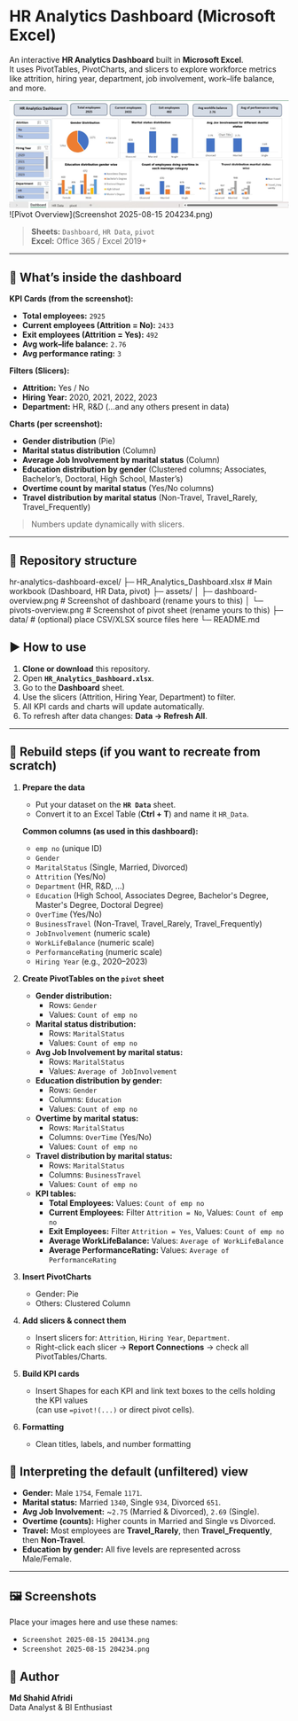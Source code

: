 # HR Analytics Dashboard (Microsoft Excel)

An interactive **HR Analytics Dashboard** built in **Microsoft Excel**.  
It uses PivotTables, PivotCharts, and slicers to explore workforce metrics like attrition, hiring year, department, job involvement, work–life balance, and more.

![Dashboard Overview](Dashboard..jpg)
![Pivot Overview](Screenshot 2025-08-15 204234.png)

> **Sheets:** `Dashboard`, `HR Data`, `pivot`  
> **Excel:** Office 365 / Excel 2019+

---

## 🔎 What’s inside the dashboard

**KPI Cards (from the screenshot):**
- **Total employees:** `2925`
- **Current employees (Attrition = No):** `2433`
- **Exit employees (Attrition = Yes):** `492`
- **Avg work–life balance:** `2.76`
- **Avg performance rating:** `3`

**Filters (Slicers):**
- **Attrition:** Yes / No  
- **Hiring Year:** 2020, 2021, 2022, 2023  
- **Department:** HR, R&D (…and any others present in data)

**Charts (per screenshot):**
- **Gender distribution** (Pie)  
- **Marital status distribution** (Column)  
- **Average Job Involvement by marital status** (Column)  
- **Education distribution by gender** (Clustered columns; Associates, Bachelor’s, Doctoral, High School, Master’s)  
- **Overtime count by marital status** (Yes/No columns)  
- **Travel distribution by marital status** (Non-Travel, Travel_Rarely, Travel_Frequently)

> Numbers update dynamically with slicers.

---

## 📁 Repository structure

hr-analytics-dashboard-excel/
├─ HR_Analytics_Dashboard.xlsx # Main workbook (Dashboard, HR Data, pivot)
├─ assets/
│ ├─ dashboard-overview.png # Screenshot of dashboard (rename yours to this)
│ └─ pivots-overview.png # Screenshot of pivot sheet (rename yours to this)
├─ data/ # (optional) place CSV/XLSX source files here
└─ README.md

## ▶️ How to use

1. **Clone or download** this repository.
2. Open **`HR_Analytics_Dashboard.xlsx`**.
3. Go to the **Dashboard** sheet.
4. Use the slicers (Attrition, Hiring Year, Department) to filter.
5. All KPI cards and charts will update automatically.
6. To refresh after data changes: **Data → Refresh All**.

---

## 🔧 Rebuild steps (if you want to recreate from scratch)

1. **Prepare the data**
   - Put your dataset on the **`HR Data`** sheet.
   - Convert it to an Excel Table (**Ctrl + T**) and name it `HR_Data`.

   **Common columns (as used in this dashboard):**
   - `emp no` (unique ID)  
   - `Gender`  
   - `MaritalStatus` (Single, Married, Divorced)  
   - `Attrition` (Yes/No)  
   - `Department` (HR, R&D, …)  
   - `Education` (High School, Associates Degree, Bachelor's Degree, Master's Degree, Doctoral Degree)  
   - `OverTime` (Yes/No)  
   - `BusinessTravel` (Non-Travel, Travel_Rarely, Travel_Frequently)  
   - `JobInvolvement` (numeric scale)  
   - `WorkLifeBalance` (numeric scale)  
   - `PerformanceRating` (numeric scale)  
   - `Hiring Year` (e.g., 2020–2023)

2. **Create PivotTables on the `pivot` sheet**
   - **Gender distribution:**  
     - Rows: `Gender`  
     - Values: `Count of emp no`
   - **Marital status distribution:**  
     - Rows: `MaritalStatus`  
     - Values: `Count of emp no`
   - **Avg Job Involvement by marital status:**  
     - Rows: `MaritalStatus`  
     - Values: `Average of JobInvolvement`
   - **Education distribution by gender:**  
     - Rows: `Gender`  
     - Columns: `Education`  
     - Values: `Count of emp no`
   - **Overtime by marital status:**  
     - Rows: `MaritalStatus`  
     - Columns: `OverTime` (Yes/No)  
     - Values: `Count of emp no`
   - **Travel distribution by marital status:**  
     - Rows: `MaritalStatus`  
     - Columns: `BusinessTravel`  
     - Values: `Count of emp no`
   - **KPI tables:**  
     - **Total Employees:** Values: `Count of emp no`  
     - **Current Employees:** Filter `Attrition = No`, Values: `Count of emp no`  
     - **Exit Employees:** Filter `Attrition = Yes`, Values: `Count of emp no`  
     - **Average WorkLifeBalance:** Values: `Average of WorkLifeBalance`  
     - **Average PerformanceRating:** Values: `Average of PerformanceRating`

3. **Insert PivotCharts**
   - Gender: Pie
   - Others: Clustered Column

4. **Add slicers & connect them**
   - Insert slicers for: `Attrition`, `Hiring Year`, `Department`.
   - Right-click each slicer → **Report Connections** → check all PivotTables/Charts.

5. **Build KPI cards**
   - Insert Shapes for each KPI and link text boxes to the cells holding the KPI values  
     (can use `=pivot!(...)` or direct pivot cells).

6. **Formatting**
   - Clean titles, labels, and number formatting

## 🧠 Interpreting the default (unfiltered) view

- **Gender:** Male `1754`, Female `1171`.  
- **Marital status:** Married `1340`, Single `934`, Divorced `651`.  
- **Avg Job Involvement:** ~`2.75` (Married & Divorced), `2.69` (Single).  
- **Overtime (counts):** Higher counts in Married and Single vs Divorced.  
- **Travel:** Most employees are **Travel_Rarely**, then **Travel_Frequently**, then **Non-Travel**.  
- **Education by gender:** All five levels are represented across Male/Female.




---

## 🖼️ Screenshots

Place your images here and use these names:
- `Screenshot 2025-08-15 204134.png`
- `Screenshot 2025-08-15 204234.png`


## 👤 Author

**Md Shahid Afridi**  
Data Analyst & BI Enthusiast
